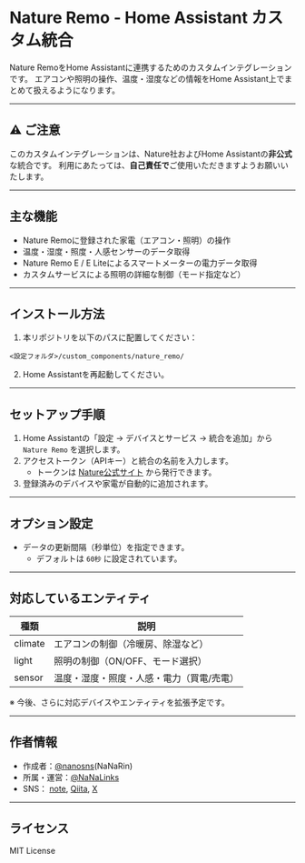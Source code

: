 # Nature Remo - Home Assistant カスタム統合

Nature RemoをHome Assistantに連携するためのカスタムインテグレーションです。
エアコンや照明の操作、温度・湿度などの情報をHome Assistant上でまとめて扱えるようになります。

---

## ⚠️ ご注意
このカスタムインテグレーションは、Nature社およびHome Assistantの**非公式**な統合です。
利用にあたっては、**自己責任で**ご使用いただきますようお願いいたします。

---

## 主な機能

- Nature Remoに登録された家電（エアコン・照明）の操作
- 温度・湿度・照度・人感センサーのデータ取得
- Nature Remo E / E Liteによるスマートメーターの電力データ取得
- カスタムサービスによる照明の詳細な制御（モード指定など）

---

## インストール方法

1. 本リポジトリを以下のパスに配置してください：

```
<設定フォルダ>/custom_components/nature_remo/
```

2. Home Assistantを再起動してください。

---

## セットアップ手順

1. Home Assistantの「設定 → デバイスとサービス → 統合を追加」から `Nature Remo` を選択します。
2. アクセストークン（APIキー）と統合の名前を入力します。
   - トークンは [Nature公式サイト](https://home.nature.global) から発行できます。
3. 登録済みのデバイスや家電が自動的に追加されます。

---

## オプション設定

- データの更新間隔（秒単位）を指定できます。
  - デフォルトは `60秒` に設定されています。

---

## 対応しているエンティティ

| 種類      | 説明                    |
| ------- | --------------------- |
| climate | エアコンの制御（冷暖房、除湿など）     |
| light   | 照明の制御（ON/OFF、モード選択）   |
| sensor  | 温度・湿度・照度・人感・電力（買電/売電） |

※ 今後、さらに対応デバイスやエンティティを拡張予定です。

---

## 作者情報

- 作成者：[@nanosns](https://github.com/nanosns)(NaNaRin)
- 所属・運営：[@NaNaLinks](https://github.com/NaNaLinks)
- SNS： [note](https://note.com/nanomana), [Qiita](https://qiita.com/NaNaRin), [X](https://x.com/NaNaRin_ks)

---

## ライセンス

MIT License

